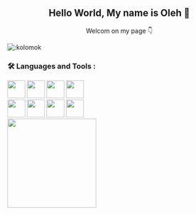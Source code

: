 ## <div align="center">Hello World, My name is Oleh 👋</div> 
<div align="center" padding="20px">Welcom on my page 👇</div>

![:kolomok](https://count.getloli.com/@:kolomok)


### :hammer_and_wrench: Languages and Tools :
<div>
  <img src="https://github.com/user-attachments/assets/f027ef46-9e79-4454-9392-17278e84a4a6" width="40px"/>
  <img src="https://github.com/user-attachments/assets/01d47067-c711-4beb-8d78-660388a60c32" width="40px"/>
  <img src="https://github.com/user-attachments/assets/1e2db87e-1fb7-4d25-9324-97825c5c85df" width="40px"/>
  <img src="https://github.com/user-attachments/assets/6cdc8cfd-5742-4744-95be-e9f3584cd7f1" width="40px"/>
</div>
<div>
  <img src="https://github.com/user-attachments/assets/390725df-dbb8-4c03-9b9e-aac14c707ef8" width="40px"/>
  <img src="https://github.com/user-attachments/assets/09b12fc7-2e83-4030-b7c9-dba0d0760d91" width="40px"/>
  <img src="https://github.com/user-attachments/assets/85906986-28e8-47b1-b0b5-eca676bc46c7" width="40px"/>
  <img src="https://github.com/user-attachments/assets/a1389213-bdb1-4728-b52e-412f95072e2e" width="40px" />
</div>

<a href="https://github.com/kolomok/convoychat">
  <img height=200 align="center" src="https://github-readme-stats.vercel.app/api/top-langs?username=kolomok&layout=compact&langs_count=8&card_width=320" />
</a>

